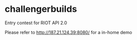# challengerbuilds
Entry contest for RIOT API 2.0


Please refer to http://187.21.124.39:8080/ for a in-home demo
